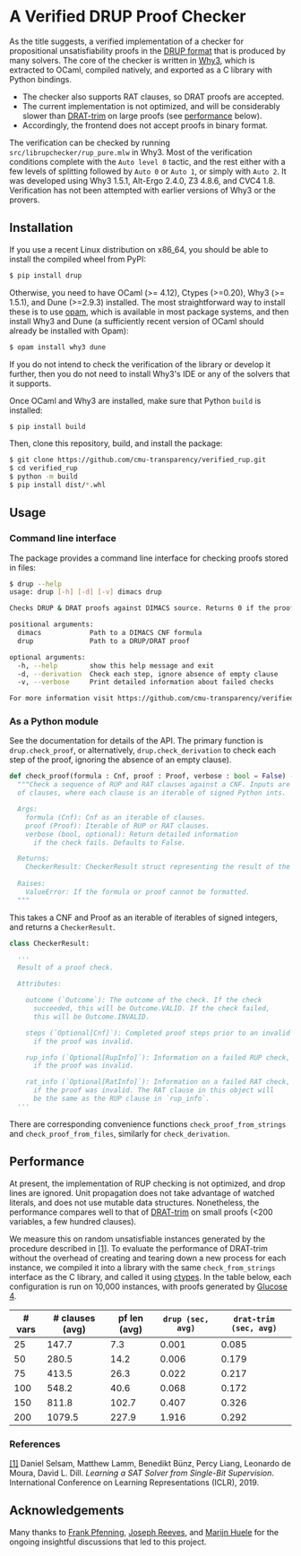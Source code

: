 # A Verified DRUP Proof Checker

As the title suggests, a verified implementation of a checker for propositional unsatisfiability proofs in the  [DRUP format](https://satcompetition.github.io/2022/certificates.html) that is produced by many solvers.
The core of the checker is written in [Why3](https://why3.lri.fr/), which is extracted to OCaml, compiled natively, and exported as a C library with Python bindings.

* The checker also supports RAT clauses, so DRAT proofs are accepted.
* The current implementation is not optimized, and will be considerably slower than [DRAT-trim](https://github.com/marijnheule/drat-trim) on large proofs (see [performance](#performance) below).
* Accordingly, the frontend does not accept proofs in binary format.

The verification can be checked by running `src/librupchecker/rup_pure.mlw` in Why3. 
Most of the verification conditions complete with the `Auto level 0` tactic, and the rest either with a few levels of splitting followed by `Auto 0` or `Auto 1`, or simply with `Auto 2`.
It was developed using Why3 1.5.1, Alt-Ergo 2.4.0, Z3 4.8.6, and CVC4 1.8.
Verification has not been attempted with earlier versions of Why3 or the provers.

## Installation

If you use a recent Linux distribution on x86_64, you should be able to install the compiled wheel from PyPI:
```bash
$ pip install drup
```
Otherwise, you need to have OCaml (>= 4.12), Ctypes (>=0.20), Why3 (>= 1.5.1), and Dune (>=2.9.3) installed.
The most straightforward way to install these is to use [opam](https://opam.ocaml.org/doc/Install.html), which is available in most package systems, and then install Why3 and Dune (a sufficiently recent version of OCaml should already be installed with Opam): 
```bash
$ opam install why3 dune
```
If you do not intend to check the verification of the library or develop it further, then you do not need to install Why3's IDE or any of the solvers that it supports.

Once OCaml and Why3 are installed, make sure that Python `build` is installed:
```bash
$ pip install build
```
Then, clone this repository, build, and install the package:
```bash
$ git clone https://github.com/cmu-transparency/verified_rup.git
$ cd verified_rup
$ python -m build
$ pip install dist/*.whl
```

## Usage

### Command line interface

The package provides a command line interface for checking proofs stored in files:
```bash
$ drup --help
usage: drup [-h] [-d] [-v] dimacs drup

Checks DRUP & DRAT proofs against DIMACS source. Returns 0 if the proof is valid, -1 if not, or a negative error code if the input is invalid.

positional arguments:
  dimacs            Path to a DIMACS CNF formula
  drup              Path to a DRUP/DRAT proof

optional arguments:
  -h, --help        show this help message and exit
  -d, --derivation  Check each step, ignore absence of empty clause
  -v, --verbose     Print detailed information about failed checks

For more information visit https://github.com/cmu-transparency/verified_rup
```

### As a Python module

See the documentation for details of the API.
The primary function is `drup.check_proof`, or alternatively, `drup.check_derivation` to check each step of the proof, ignoring the absence of an empty clause).
```python
def check_proof(formula : Cnf, proof : Proof, verbose : bool = False) -> CheckerResult:
  """Check a sequence of RUP and RAT clauses against a CNF. Inputs are Python iterables
  of clauses, where each clause is an iterable of signed Python ints.

  Args:
    formula (Cnf): Cnf as an iterable of clauses.
    proof (Proof): Iterable of RUP or RAT clauses.
    verbose (bool, optional): Return detailed information
      if the check fails. Defaults to False.

  Returns:
    CheckerResult: CheckerResult struct representing the result of the check.
  
  Raises:
    ValueError: If the formula or proof cannot be formatted.
  """
```
This takes a CNF and Proof as an iterable of iterables of signed integers, and returns a `CheckerResult`.
```python
class CheckerResult:

  '''
  Result of a proof check.

  Attributes:

    outcome (`Outcome`): The outcome of the check. If the check
      succeeded, this will be Outcome.VALID. If the check failed,
      this will be Outcome.INVALID.

    steps (`Optional[Cnf]`): Completed proof steps prior to an invalid step, 
      if the proof was invalid.

    rup_info (`Optional[RupInfo]`): Information on a failed RUP check,
      if the proof was invalid.

    rat_info (`Optional[RatInfo]`): Information on a failed RAT check,
      if the proof was invalid. The RAT clause in this object will
      be the same as the RUP clause in `rup_info`.
  '''
```
There are corresponding convenience functions `check_proof_from_strings` and `check_proof_from_files`, similarly for `check_derivation`.


## Performance

At present, the implementation of RUP checking is not optimized, and drop lines are ignored.
Unit propagation does not take advantage of watched literals, and does not use mutable data structures.
Nonetheless, the performance compares well to that of [DRAT-trim](https://github.com/marijnheule/drat-trim) on small proofs (<200 variables, a few hundred clauses).

We measure this on random unsatisfiable instances generated by the procedure described in [[1]](#references).
To evaluate the performance of DRAT-trim without the overhead of creating and tearing down a new process for each instance, we compiled it into a library with the same `check_from_strings` interface as the C library, and called it using [ctypes](https://docs.python.org/3/library/ctypes.html).
In the table below, each configuration is run on 10,000 instances, with proofs generated by [Glucose 4](https://www.labri.fr/perso/lsimon/research/glucose/).

| # vars | # clauses (avg) | pf len (avg) | `drup (sec, avg)` | `drat-trim (sec, avg)` |
| ------ | --------------- | ------------ | ----------------- | ---------------------- |
| 25     | 147.7           | 7.3          | 0.001             | 0.085                  |
| 50     | 280.5           | 14.2         | 0.006             | 0.179                  |
| 75     | 413.5           | 26.3         | 0.022             | 0.217                  |
| 100    | 548.2           | 40.6         | 0.068             | 0.172                  |
| 150    | 811.8           | 102.7        | 0.407             | 0.326                  |
| 200    | 1079.5          | 227.9        | 1.916             | 0.292                  |

### References

[[1]](https://openreview.net/forum?id=HJMC_iA5tm) Daniel Selsam, Matthew Lamm, Benedikt Bünz, Percy Liang, Leonardo de Moura, David L. Dill. *Learning a SAT Solver from Single-Bit Supervision*. International Conference on Learning Representations (ICLR), 2019.

## Acknowledgements

Many thanks to [Frank Pfenning](http://www.cs.cmu.edu/~fp/), [Joseph Reeves](https://www.cs.cmu.edu/~jereeves/), and [Marijn Huele](https://www.cs.cmu.edu/~mheule/) for the ongoing insightful discussions that led to this project.